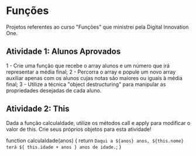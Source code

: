 # Funções
Projetos referentes ao curso "Funções" que ministrei pela Digital Innovation One.

## Atividade 1: Alunos Aprovados
1 - Crie uma função que recebe o array alunos e um número que irá representar a média final;
2 - Percorra o array e popule um novo array auxiliar apenas com os alunos cujas notas são maiores ou iguais à média final;
3 - Utilize a técnica "object destructuring" para manipular as propriedades desejadas de cada aluno.

## Atividade 2: This
Dada a função calculaIdade, utilize os métodos call e apply para modificar o valor de this. Crie seus próprios objetos para esta atividade!

function calculaIdade(anos) {
	return `Daqui a ${anos} anos, ${this.nome} terá ${
		this.idade + anos
	} anos de idade.`;
}
